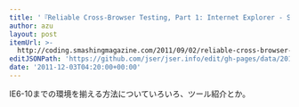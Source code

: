 ```yaml
---
title: '『Reliable Cross-Browser Testing, Part 1: Internet Explorer - Smashing Coding』'
author: azu
layout: post
itemUrl: >-
  http://coding.smashingmagazine.com/2011/09/02/reliable-cross-browser-testing-part-1-internet-explorer/
editJSONPath: 'https://github.com/jser/jser.info/edit/gh-pages/data/2011/12/index.json'
date: '2011-12-03T04:20:00+00:00'
---
```

IE6-10までの環境を揃える方法についていろいろ、ツール紹介とか。
